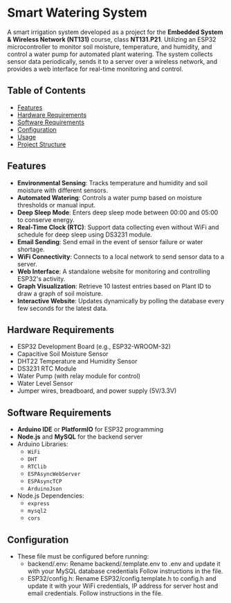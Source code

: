 # Smart Watering System
A smart irrigation system developed as a project for the **Embedded System & Wireless Network (NT131)** course, class **NT131.P21**. Utilizing an ESP32 microcontroller to monitor soil moisture, temperature, and humidity, and control a water pump for automated plant watering. The system collects sensor data periodically, sends it to a server over a wireless network, and provides a web interface for real-time monitoring and control.

## Table of Contents
- [Features](#features)
- [Hardware Requirements](#hardware-requirements)
- [Software Requirements](#software-requirements)
- [Configuration](#configuration)
- [Usage](#usage)
- [Project Structure](#project-structure)

## Features
- **Environmental Sensing**: Tracks temperature and humidity and soil moisture with different sensors. 
- **Automated Watering**: Controls a water pump based on moisture thresholds or manual input.
- **Deep Sleep Mode**: Enters deep sleep mode between 00:00 and 05:00 to conserve energy.
- **Real-Time Clock (RTC)**: Support data collecting even without WiFi and schedule for deep sleep using DS3231 module.
- **Email Sending**: Send email in the event of sensor failure or water shortage.
- **WiFi Connectivity**: Connects to a local network to send sensor data to a server.
- **Web Interface**: A standalone website for monitoring and controlling ESP32's activity.
- **Graph Visualization**: Retrieve 10 lastest entries based on Plant ID to draw a graph of soil moisture.
- **Interactive Website**: Updates dynamically by polling the database every few seconds for the latest data.

## Hardware Requirements
- ESP32 Development Board (e.g., ESP32-WROOM-32)
- Capacitive Soil Moisture Sensor
- DHT22 Temperature and Humidity Sensor
- DS3231 RTC Module
- Water Pump (with relay module for control)
- Water Level Sensor
- Jumper wires, breadboard, and power supply (5V/3.3V)

## Software Requirements
- **Arduino IDE** or **PlatformIO** for ESP32 programming
- **Node.js** and **MySQL** for the backend server
- Arduino Libraries:
  - `WiFi`
  - `DHT`
  - `RTClib`
  - `ESPAsyncWebServer`
  - `ESPAsyncTCP`
  - `ArduinoJson`
- Node.js Dependencies:
  - `express`
  - `mysql2` 
  - `cors`

## Configuration
- These file must be configured before running:
  - backend/.env: Rename backend/.template.env to .env and update it with your MySQL database credentials Follow instructions in the file.
  - ESP32/config.h: Rename ESP32/config.template.h to config.h and update it with your WiFi credentials, IP address for server host and email credentials. Follow instructions in the file.
